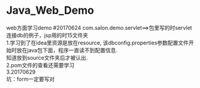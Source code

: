 # Java_Web_Demo
web方面学习demo
#20170624
com.salon.demo.servlet==>包里写的时servlet连接db的例子，jsp用的时15文件夹</br>
1.学习到了在idea里资源是放在resource, 该dbconfig.properties参数配置文件开始时放在java包下面，程序一直读不到配置信息.</br>
知道放到source文件夹后才被认出.</br>
2.pom文件的查看还需要学习</br>
3.20170629</br>
坑：form一定要写对  
